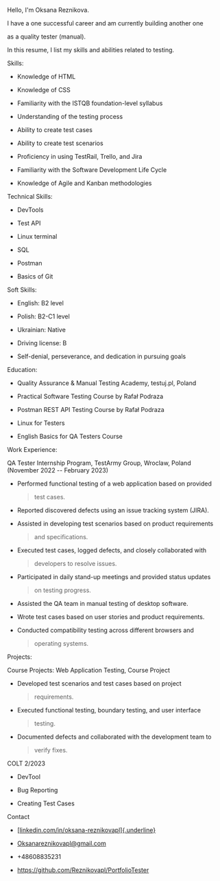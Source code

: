 Hello, I\'m Oksana Reznikova.

I have a one successful career and am currently building another one

as a quality tester (manual).

In this resume, I list my skills and abilities related to testing.

Skills:

-   Knowledge of HTML

-   Knowledge of CSS

-   Familiarity with the ISTQB foundation-level syllabus

-   Understanding of the testing process

-   Ability to create test cases

-   Ability to create test scenarios

-   Proficiency in using TestRail, Trello, and Jira

-   Familiarity with the Software Development Life Cycle

-   Knowledge of Agile and Kanban methodologies

Technical Skills:

-   DevTools

-   Test API

-   Linux terminal

-   SQL

-   Postman

-   Basics of Git

Soft Skills:

-   English: B2 level

-   Polish: B2-C1 level

-   Ukrainian: Native

-   Driving license: B

-   Self-denial, perseverance, and dedication in pursuing goals

Education:

-   Quality Assurance & Manual Testing Academy, testuj.pl, Poland

-   Practical Software Testing Course by Rafał Podraza

-   Postman REST API Testing Course by Rafał Podraza

-   Linux for Testers

-   English Basics for QA Testers Course

Work Experience:

QA Tester Internship Program, TestArmy Group, Wroclaw, Poland (November
2022 -- February 2023)

-   Performed functional testing of a web application based on provided
    > test cases.

-   Reported discovered defects using an issue tracking system (JIRA).

-   Assisted in developing test scenarios based on product requirements
    > and specifications.

-   Executed test cases, logged defects, and closely collaborated with
    > developers to resolve issues.

-   Participated in daily stand-up meetings and provided status updates
    > on testing progress.

-   Assisted the QA team in manual testing of desktop software.

-   Wrote test cases based on user stories and product requirements.

-   Conducted compatibility testing across different browsers and
    > operating systems.

Projects:

Course Projects: Web Application Testing, Course Project

-   Developed test scenarios and test cases based on project
    > requirements.

-   Executed functional testing, boundary testing, and user interface
    > testing.

-   Documented defects and collaborated with the development team to
    > verify fixes.

COLT 2/2023

-   DevTool

-   Bug Reporting

-   Creating Test Cases

Contact

-   [[linkedin.com/in/oksana-reznikovapl]{.underline}](https://www.linkedin.com/in/oksana-reznikovapl/)

-   Oksanareznikovapl@gmail.com

-   +48608835231

-   https://github.com/Reznikovapl/PortfolioTester

